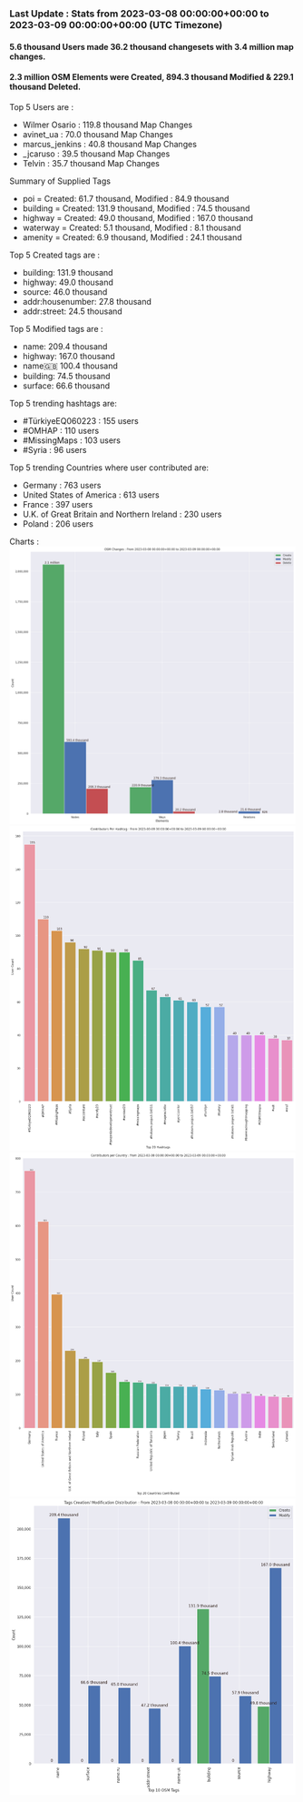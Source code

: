 ### Last Update : Stats from 2023-03-08 00:00:00+00:00 to 2023-03-09 00:00:00+00:00 (UTC Timezone)

#### 5.6 thousand Users made 36.2 thousand changesets with 3.4 million map changes.
#### 2.3 million OSM Elements were Created, 894.3 thousand Modified & 229.1 thousand Deleted.

Top 5 Users are : 
- Wilmer Osario : 119.8 thousand Map Changes
- avinet_ua : 70.0 thousand Map Changes
- marcus_jenkins : 40.8 thousand Map Changes
- _jcaruso : 39.5 thousand Map Changes
- Telvin : 35.7 thousand Map Changes

Summary of Supplied Tags
- poi = Created: 61.7 thousand, Modified : 84.9 thousand
- building = Created: 131.9 thousand, Modified : 74.5 thousand
- highway = Created: 49.0 thousand, Modified : 167.0 thousand
- waterway = Created: 5.1 thousand, Modified : 8.1 thousand
- amenity = Created: 6.9 thousand, Modified : 24.1 thousand


Top 5 Created tags are :
- building: 131.9 thousand
- highway: 49.0 thousand
- source: 46.0 thousand
- addr:housenumber: 27.8 thousand
- addr:street: 24.5 thousand


Top 5 Modified tags are :
- name: 209.4 thousand
- highway: 167.0 thousand
- name:uk: 100.4 thousand
- building: 74.5 thousand
- surface: 66.6 thousand


Top 5 trending hashtags are:
- #TürkiyeEQ060223 : 155 users
- #OMHAP : 110 users
- #MissingMaps : 103 users
- #Syria : 96 users


Top 5 trending Countries where user contributed are:
- Germany : 763 users
- United States of America : 613 users
- France : 397 users
- U.K. of Great Britain and Northern Ireland : 230 users
- Poland : 206 users


 Charts : 
![Alt text](./charts/osm_changes.png) 
![Alt text](./charts/users_per_hashtag.png) 
![Alt text](./charts/users_per_country.png) 
![Alt text](./charts/tags.png) 
